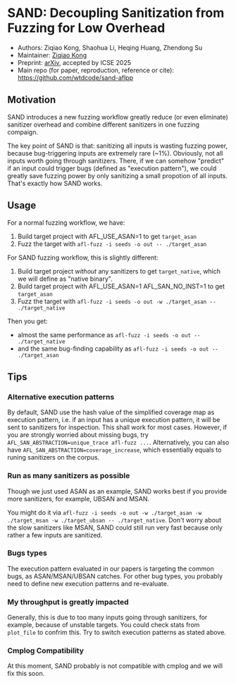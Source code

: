 # SAND: Decoupling Sanitization from Fuzzing for Low Overhead

- Authors: Ziqiao Kong, Shaohua Li, Heqing Huang, Zhendong Su
- Maintainer: [Ziqiao Kong](https://github.com/wtdcode)
- Preprint: [arXiv](https://arxiv.org/abs/2402.16497), accepted by ICSE 2025
- Main repo (for paper, reproduction, reference or cite): https://github.com/wtdcode/sand-aflpp

## Motivation

SAND introduces a new fuzzing workflow greatly reduce (or even eliminate) sanitizer overhead and combine different sanitizers in one fuzzing compaign.

The key point of SAND is that: sanitizing all inputs is wasting fuzzing power, because bug-triggering inputs are extremely rare (~1%). Obviously, not all inputs worth going through sanitizers. There, if we can somehow "predict" if an input could trigger bugs (defined as "execution pattern"), we could greatly save fuzzing power by only sanitizing a small propotion of all inputs. That's exactly how SAND works.

## Usage

For a normal fuzzing workflow, we have:

1. Build target project with AFL_USE_ASAN=1 to get `target_asan`
2. Fuzz the target with `afl-fuzz -i seeds -o out -- ./target_asan`

For SAND fuzzing workflow, this is slightly different:

1. Build target project _without_ any sanitizers to get `target_native`, which we will define as "native binary".
2. Build target project with AFL_USE_ASAN=1 AFL_SAN_NO_INST=1 to get `target_asan`
3. Fuzz the target with `afl-fuzz -i seeds -o out -w ./target_asan -- ./target_native`

Then you get:

- almost the same performance as `afl-fuzz -i seeds -o out -- ./target_native`
- and the same bug-finding capability as `afl-fuzz -i seeds -o out -- ./target_asan`

## Tips

### Alternative execution patterns

By default, SAND use the hash value of the simplified coverage map as execution pattern, i.e. if an input has a unique execution pattern, it will be sent to sanitizers for inspection. This shall work for most cases. However, if you are strongly worried about missing bugs, try `AFL_SAN_ABSTRACTION=unique_trace afl-fuzz ...`. Alternatively, you can also have `AFL_SAN_ABSTRACTION=coverage_increase`, which essentially equals to runing sanitizers on the corpus.

### Run as many sanitizers as possible

Though we just used ASAN as an example, SAND works best if you provide more sanitizers, for example, UBSAN and MSAN.

You might do it via `afl-fuzz -i seeds -o out -w ./target_asan -w ./target_msan -w ./target_ubsan -- ./target_native`. Don't worry about the slow sanitizers like MSAN, SAND could still run very fast because only rather a few inputs are sanitized.

### Bugs types

The execution pattern evaluated in our papers is targeting the common bugs, as ASAN/MSAN/UBSAN catches. For other bug types, you probably need to define new execution patterns and re-evaluate.

### My throughput is greatly impacted

Generally, this is due to too many inputs going through sanitizers, for example, because of unstable targets. You could check stats from `plot_file` to confrim this. Try to switch execution patterns as stated above.

### Cmplog Compatibility

At this moment, SAND probably is not compatible with cmplog and we will fix this soon.

